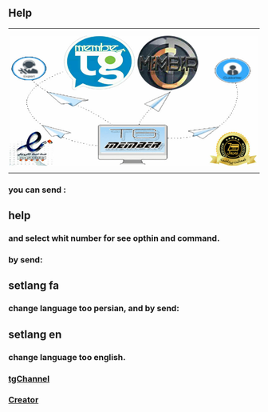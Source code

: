 ## Help

***

<p align="center"> <img class="td" style="vertical-align: middle;" src="https://github.com/sajjad-021/KingPKG/blob/master/logo.jpg" alt="" width="500" height="260" /></p>

***

### you can send :
## help
### and select whit number for see opthin and command.

### by send:
## setlang fa
### change language too persian, and by send:
## setlang en
### change language too english.

### [tgChannel](https://t.me/tgMember)
### [Creator](https://t.me/sajjad_021)
